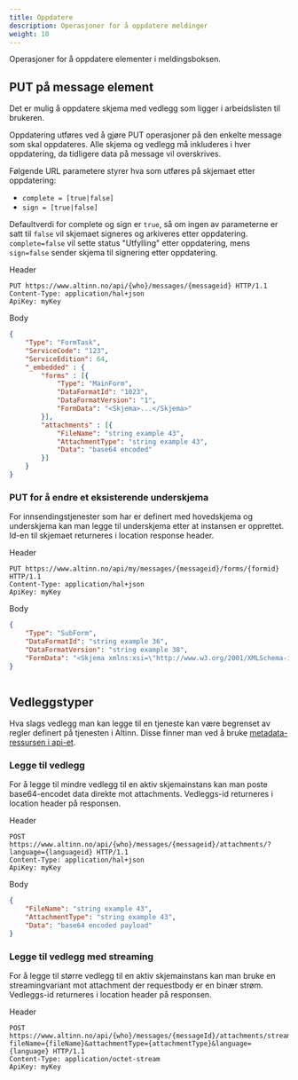 ```yaml
---
title: Oppdatere
description: Operasjoner for å oppdatere meldinger
weight: 10
---
```


Operasjoner for å oppdatere elementer i meldingsboksen.

## PUT på message element
Det er mulig å oppdatere skjema med vedlegg som ligger i arbeidslisten til brukeren.  

Oppdatering utføres ved å gjøre PUT operasjoner på den enkelte message som skal oppdateres.
Alle skjema og vedlegg må inkluderes i hver oppdatering, da tidligere data på message vil overskrives.

Følgende URL parametere styrer hva som utføres på skjemaet etter oppdatering:

 - `complete = [true|false]`
 - `sign = [true|false]`

Defaultverdi for complete og sign er `true`, så om ingen av parameterne er satt til `false` vil skjemaet signeres og arkiveres etter oppdatering.
`complete=false` vil sette status "Utfylling"  etter oppdatering, mens `sign=false` sender skjema til signering etter oppdatering.

Header
```HTTP
PUT https://www.altinn.no/api/{who}/messages/{messageid} HTTP/1.1 
Content-Type: application/hal+json
ApiKey: myKey
```

Body 
```JSON
{
    "Type": "FormTask",
    "ServiceCode": "123",
    "ServiceEdition": 64,
    "_embedded" : {
        "forms" : [{
            "Type": "MainForm",
            "DataFormatId": "1023",
            "DataFormatVersion": "1",
            "FormData": "<Skjema>...</Skjema>"
        }],
        "attachments" : [{
            "FileName": "string example 43",
            "AttachmentType": "string example 43",
            "Data": "base64 encoded"
        }]
    }
}
```

### PUT for å endre et eksisterende underskjema 
For innsendingstjenester som har er definert med hovedskjema og underskjema kan man legge til underskjema etter at instansen er opprettet.
Id-en til skjemaet returneres i location response header.

Header
```HTTP
PUT https://www.altinn.no/api/my/messages/{messageid}/forms/{formid} HTTP/1.1
Content-Type: application/hal+json
ApiKey: myKey
```

Body 
```JSON
{
    "Type": "SubForm",
    "DataFormatId": "string example 36",
    "DataFormatVersion": "string example 38",
    "FormData": "<Skjema xmlns:xsi=\"http://www.w3.org/2001/XMLSchema-instance\"...>...</Skjema>"
}
        
```

## Vedleggstyper
Hva slags vedlegg man kan legge til en tjeneste kan være begrenset av regler definert på tjenesten i Altinn.
Disse finner man ved å bruke [metadata-ressursen i api-et](../../diverse/metadata/).

### Legge til vedlegg
For å legge til mindre vedlegg til en aktiv skjemainstans kan man poste base64-encodet data direkte mot attachments. 
Vedleggs-id returneres i location header på responsen.

Header
```HTTP
POST https://www.altinn.no/api/{who}/messages/{messageid}/attachments/?language={languageid} HTTP/1.1 
Content-Type: application/hal+json
ApiKey: myKey
```

Body 
```JSON
{
    "FileName": "string example 43",
    "AttachmentType": "string example 43",
    "Data": "base64 encoded payload"
}
```
### Legge til vedlegg med streaming
For å legge til større vedlegg til en aktiv skjemainstans kan man bruke en streamingvariant mot attachment der requestbody er en binær strøm.
Vedleggs-id returneres i location header på responsen.

Header
```HTTP
POST https://www.altinn.no/api/{who}/messages/{messageId}/attachments/streamedattachment?fileName={fileName}&attachmentType={attachmentType}&language={language} HTTP/1.1 
Content-Type: application/octet-stream
ApiKey: myKey
```
